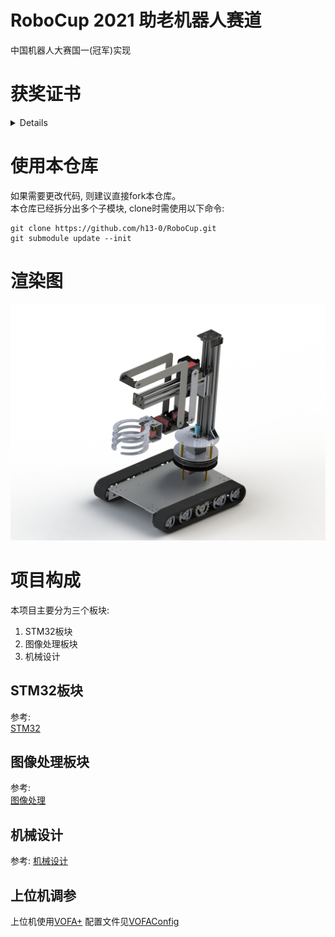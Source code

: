 # RoboCup 2021 助老机器人赛道
中国机器人大赛国一(冠军)实现
# 获奖证书
<details>
<img src="./Images/HonorCertificate.jpg"/>
</details>

# 使用本仓库
如果需要更改代码, 则建议直接fork本仓库。  
本仓库已经拆分出多个子模块, clone时需使用以下命令:  
```
git clone https://github.com/h13-0/RoboCup.git
git submodule update --init
```

# 渲染图
![](./Images/Rendering.jpg)

# 项目构成
本项目主要分为三个板块:  
1. STM32板块
2. 图像处理板块
3. 机械设计

## STM32板块
参考:  
[STM32](./STM32/Readme.md)  

## 图像处理板块
参考:  
[图像处理](./ImageProcessing/Readme.md)  

## 机械设计
参考: 
[机械设计](./Machine/Readme.md)

## 上位机调参
上位机使用[VOFA+](https://www.vofa.plus/)
配置文件见[VOFAConfig](/HostComputer/VOFAConfig/Readme.md)

